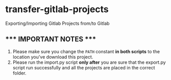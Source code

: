 

# transfer-gitlab-projects
Exporting/Importing Gitlab Projects from/to Gitlab

## *** IMPORTANT NOTES ***

 1. Please make sure you change the `PATH` constant **in both scripts** to the location you've download this project.
 2. Please run the import.py script **only after** you are sure that the export.py script run successfully and all the projects are placed in the correct folder.
